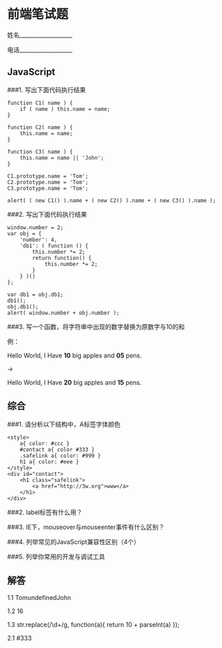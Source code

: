 前端笔试题
==========

姓名___________________

电话___________________

JavaScript
-----------------

###1. 写出下面代码执行结果

	function C1( name ) {
		if ( name ) this.name = name;
	}

	function C2( name ) {
		this.name = name;
	}

	function C3( name ) {
		this.name = name || 'John';
	}

	C1.prototype.name = 'Tom';
	C2.prototype.name = 'Tom';
	C3.prototype.name = 'Tom';

	alert( ( new C1() ).name + ( new C2() ).name + ( new C3() ).name );


###2. 写出下面代码执行结果

	window.number = 2;
	var obj = {
		'number': 4,
		'db1': ( function () {
			this.number *= 2;
			return function() {
				this.number *= 2;
			}
		} )()
	};

	var db1 = obj.db1;
	db1();
	obj.db1();
	alert( window.number + obj.number );

###3. 写一个函数，将字符串中出现的数字替换为原数字与10的和

例：

Hello World, I Have __10__ big apples and __05__ pens.

->

Hello World, I Have __20__ big apples and __15__ pens.


综合
-----------------

###1. 请分析以下结构中，A标签字体颜色

	<style>
		a{ color: #ccc }
		#contact a{ color #333 }
		.safelink a{ color: #999 }
		h1 a{ color: #eee }
	</style>
	<div id="contact">
		<h1 class="safelink">
			<a href="http://3w.org">www</a>
		</h1>
	</div>

###2. label标签有什么用？

>

###3. IE下，mouseover与mouseenter事件有什么区别？

>

###4. 列举常见的JavaScript兼容性区别（4个）

>

###5. 列举你常用的开发与调试工具




解答
------------------------

1.1	TomundefinedJohn

1.2	16

1.3	str.replace(/\d+/g, function(a){ return 10 + parseInt(a) });

2.1	#333



